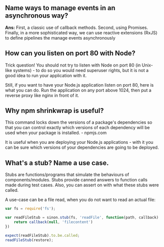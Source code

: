 ## Name ways to manage events in an asynchronous way?

__Ans:__ First, a classic use of callback methods. Second, using Promises. Finally, in a more sophisticated way, we can use reactive extensions (RxJS) to define pipelines the manage events asynchronously

## How can you listen on port 80 with Node?

Trick question! You should not try to listen with Node on port 80 (in Unix-like systems) - to do so you would need superuser rights, but it is not a good idea to run your application with it.

Still, if you want to have your Node.js application listen on port 80, here is what you can do. Run the application on any port above 1024, then put a reverse proxy like nginx in front of it.

## Why npm shrinkwrap is useful?

This command locks down the versions of a package's dependencies so that you can control exactly which versions of each dependency will be used when your package is installed. - npmjs.com

It is useful when you are deploying your Node.js applications - with it you can be sure which versions of your dependencies are going to be deployed.

## What's a stub? Name a use case.

Stubs are functions/programs that simulate the behaviours of components/modules. Stubs provide canned answers to function calls made during test cases. Also, you can assert on with what these stubs were called.

A use-case can be a file read, when you do not want to read an actual file:

```js
var fs = require('fs');

var readFileStub = sinon.stub(fs, 'readFile', function(path, callback) {
    return callback(null, 'filecontent')
})

expect(readFileStub).to.be.called;
readFileStub(restore);

```
